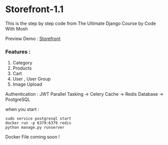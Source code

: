 # Storefront-1.1
This is the step by step code from The Ultimate Django Course by Code With Mosh

Preview Demo : [Storefront](https://storefront2609.herokuapp.com/)

### Features :
1. Category
2. Products
3. Cart
4. User , User Group
5. Image Upload

Authentication : JWT
Parallel Tasking -> Celery
Cache -> Redis
Database -> PostgreSQL

when you start : 
```
sudo service postgresql start
docker run -p 6379:6379 redis
python manage.py runserver
```

Docker File coming soon ! 